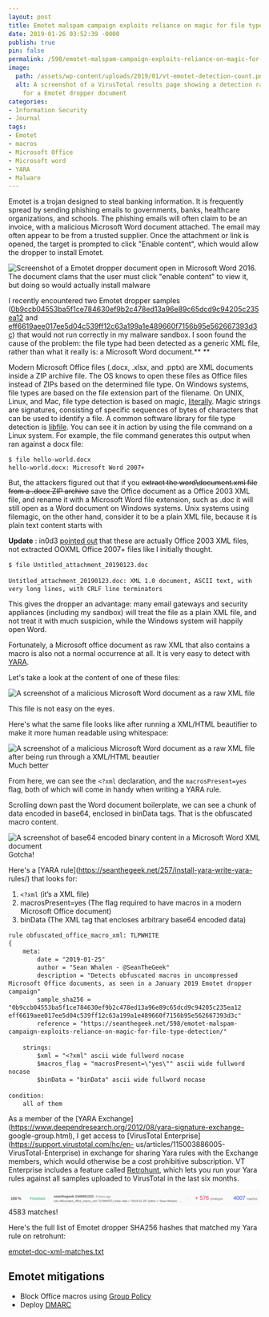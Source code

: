 ```yaml
---
layout: post
title: Emotet malspam campaign exploits reliance on magic for file type detection
date: 2019-01-26 03:52:39 -0000
publish: true
pin: false
permalink: /598/emotet-malspam-campaign-exploits-reliance-on-magic-for-file-type-detection
image:
  path: /assets/wp-content/uploads/2019/01/vt-emotet-detection-count.png
  alt: A screenshot of a VirusTotal results page showing a detection rate of 10/58
    for a Emotet dropper document
categories:
- Information Security
- Journal
tags:
- Emotet
- macros
- Microsoft Office
- Microsoft word
- YARA
- Malware
---
```

Emotet is a trojan designed to steal banking information. It is frequently spread by sending phishing
emails to governments, banks, healthcare organizations, and schools. The
phishing emails will often claim to be an invoice, with a malicious Microsoft
Word document attached. The email may often appear to be from a trusted
supplier. Once the attachment or link is opened, the target is prompted to
click "Enable content", which would allow the dropper to install Emotet.

![Screenshot of a Emotet dropper document open in Microsoft Word 2016.
](/assets/wp-content/uploads/2019/01/emotet-dropper.jpg)
The document clams that the user must click "enable content" to view it, but
doing so would actually install malware

I recently encountered two Emotet dropper samples
([0b9ccb04553ba5f1ce784630ef9b2c478ed13a96e89c65dcd9c94205c235ea12](https://www.virustotal.com/#/file/0b9ccb04553ba5f1ce784630ef9b2c478ed13a96e89c65dcd9c94205c235ea12/detection)
and
[eff6619aee017ee5d04c539ff12c63a199a1e489660f7156b95e562667393d3c](https://www.virustotal.com/#/file/eff6619aee017ee5d04c539ff12c63a199a1e489660f7156b95e562667393d3c/detection))
that would not run correctly in my malware sandbox. I soon found the cause of
the problem: the file type had been detected as a generic XML file, rather
than what it really is: a Microsoft Word document.**
**

Modern Microsoft Office files (.docx, .xlsx, and .pptx) are XML documents
inside a ZIP archive file. The OS knows to open these files as Office files
instead of ZIPs based on the determined file type. On Windows systems, file
types are based on the file extension part of the filename. On UNIX, Linux,
and Mac, file type detection is based on magic,
[literally](https://en.wikipedia.org/wiki/Magic_number_\(programming\)#Magic_numbers_in_files).
Magic strings are signatures, consisting of specific sequences of bytes of
characters that can be used to identify a file. A common software library for
file type detection is [libfile](https://www.darwinsys.com/file/). You can see
it in action by using the file command on a Linux system. For example, the
file command generates this output when ran against a docx file:

```text
$ file hello-world.docx
hello-world.docx: Microsoft Word 2007+
```

But, the attackers figured out that if you ~~extract the word\document.xml
file from a .docx ZIP archive~~ save the Office document as a Office 2003 XML
file, and rename it with a Microsoft Word file extension, such as .doc it will
still open as a Word document on Windows systems. Unix systems using
filemagic, on the other hand, consider it to be a plain XML file, because it
is plain text content starts with

**Update** : in0d3 [pointed
out](https://twitter.com/in0d3/statuses/1089202085952978945) that these are
actually Office 2003 XML files, not extracted OOXML Office 2007+ files like I
initially thought.

```text
$ file Untitled_attachment_20190123.doc

Untitled_attachment_20190123.doc: XML 1.0 document, ASCII text, with very long lines, with CRLF line terminators
```

This gives the dropper an advantage: many email gateways and security
appliances (including my sandbox) will treat the file as a plain XML file, and
not treat it with much suspicion, while the Windows system will happily open
Word.

Fortunately, a Microsoft office document as raw XML that also contains a macro
is also not a normal occurrence at all. It is very easy to detect with
[YARA](https://seanthegeek.net/257/install-yara-write-yara-rules/).

Let's take a look at the content of one of these files:

![A screenshot of a malicious Microsoft Word document as a raw XML
file](/assets/wp-content/uploads/2019/01/mso-word-doc-xml.png)

This file is not easy on the eyes.

Here's what the same file looks like after running a XML/HTML beautifier to
make it more human readable using whitespace:

![A screenshot of a malicious Microsoft Word document as a raw XML file after
being run through a XML/HTML beautier](/assets/wp-content/uploads/2019/01/office-macros-arrows.png)
Much better

From here, we can see the `<?xml` declaration, and the `macrosPresent=yes` flag,
both of which will come in handy when writing a YARA rule.

Scrolling down past the Word document boilerplate, we can see a chunk of data
encoded in base64, enclosed in binData tags. That is the obfuscated macro
content.

![A screenshot of base64 encoded binary content in a Microsoft Word XML
document](/assets/wp-content/uploads/2019/01/word_doc_mso_payload.png)
Gotcha!

Here's a [YARA rule](https://seanthegeek.net/257/install-yara-write-yara-
rules/) that looks for:

  1. `<?xml` (it’s a XML file)
  2. macrosPresent=yes (The flag required to have macros in a modern Microsoft Office document)
  3. binData (The XML tag that encloses arbitrary base64 encoded data)

```yara
rule obfuscated_office_macro_xml: TLPWHITE
{
    meta:
        date = "2019-01-25"
        author = "Sean Whalen - @SeanTheGeek"
        description = "Detects obfuscated macros in uncompressed Microsoft Office documents, as seen in a January 2019 Emotet dropper campaign"
        sample_sha256 = "0b9ccb04553ba5f1ce784630ef9b2c478ed13a96e89c65dcd9c94205c235ea12 eff6619aee017ee5d04c539ff12c63a199a1e489660f7156b95e562667393d3c"
        reference = "https://seanthegeek.net/598/emotet-malspam-campaign-exploits-reliance-on-magic-for-file-type-detection/"

    strings:
        $xml = "<?xml" ascii wide fullword nocase
        $macros_flag = "macrosPresent=\"yes\"" ascii wide fullword nocase
        $binData = "binData" ascii wide fullword nocase 

condition:
    all of them
```

As a member of the [YARA
Exchange](https://www.deependresearch.org/2012/08/yara-signature-exchange-
google-group.html), I get access to [VirusTotal
Enterprise](https://support.virustotal.com/hc/en-
us/articles/115003886005-VirusTotal-Enterprise) in exchange for sharing Yara
rules with the Exchange members, which would otherwise be a cost prohibitive
subscription. VT Enterprise includes a feature called
[Retrohunt](https://www.virustotal.com/#/hunting-overview), which lets you run
your Yara rules against all samples uploaded to VirusTotal in the last six
months.

![A screenshot of Retrohunt results](/assets/wp-content/uploads/2019/01/retrohunt.png)
4583 matches!

Here's the full list of Emotet dropper SHA256 hashes that matched my Yara rule
on retrohunt:

[emotet-doc-xml-matches.txt](/assets/wp-content/uploads/2019/01/emotet-doc-xml-matches.txt)

## Emotet mitigations

* Block Office macros using [Group Policy](https://www.thewindowsclub.com/block-macro-malware-microsoft-office)
* Deploy [DMARC](https://seanthegeek.net/459/demystifying-dmarc/)
